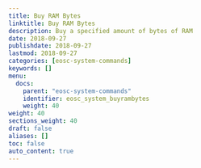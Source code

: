 ```yaml
---
title: Buy RAM Bytes
linktitle: Buy RAM Bytes
description: Buy a specified amount of bytes of RAM
date: 2018-09-27
publishdate: 2018-09-27
lastmod: 2018-09-27
categories: [eosc-system-commands]
keywords: []
menu:
  docs:
    parent: "eosc-system-commands"
    identifier: eosc_system_buyrambytes
    weight: 40
weight: 40
sections_weight: 40
draft: false
aliases: []
toc: false
auto_content: true
---
```

